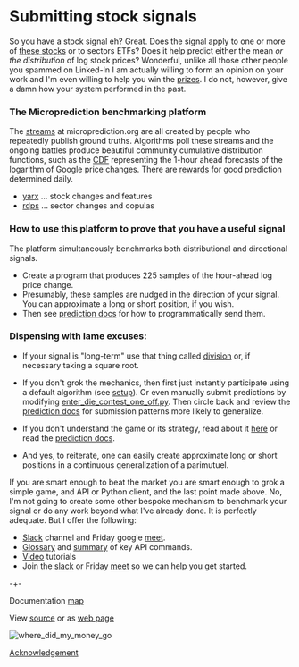 # Submitting stock signals

So you have a stock signal eh? Great. Does the signal apply to one or more of [these stocks](https://raw.githubusercontent.com/microprediction/microprediction/master/microprediction/live/xraytickers.json) or to sectors ETFs? Does it help predict either the mean *or the distribution* of log stock prices? Wonderful, unlike all those other people you spammed on Linked-In I am actually willing to form an opinion on your work and I'm even willing to help you win the [prizes](https://microprediction.github.io/microprediction/prizes.html). I do not, however, give a damn how your system performed in the past.     

### The Microprediction benchmarking platform

The [streams](https://www.microprediction.org/browse_streams.html) at
microprediction.org are all created by people who repeatedly publish ground truths. Algorithms
poll these streams and the ongoing battles produce 
beautiful community cumulative distribution functions, such as the [CDF](https://www.microprediction.org/stream_dashboard.html?stream=quick_yarx_goog&horizon=3555) representing the 1-hour ahead
forecasts of the logarithm of Google price changes. There are [rewards](https://www.microprediction.com/competitions/daily) for good prediction determined daily. 

 - [yarx](https://microprediction.github.io/microprediction/yarx.html) ... stock changes and features
 - [rdps](https://microprediction.github.io/microprediction/rdps.html) ... sector changes and copulas

### How to use this platform to prove that you have a useful signal
The platform simultaneously benchmarks both distributional and directional signals. 

 - Create a program that produces 225 samples of the hour-ahead log price change. 
 - Presumably, these samples are nudged in the direction of your signal. You can approximate a long or short position, if you wish.   
 - Then see [prediction docs](https://microprediction.github.io/microprediction/predict.html) for how to programmatically send them. 


### Dispensing with lame excuses:

- If your signal is "long-term" use that thing called [division](https://en.wikipedia.org/wiki/Division_(mathematics)) or, if necessary taking a square root. 

- If you don't grok the mechanics, then first just instantly participate using a default algorithm (see [setup](https://microprediction.github.io/microprediction/setup.html)). Or even manually submit predictions by modifying
[enter_die_contest_one_off.py](https://github.com/microprediction/microprediction/blob/master/hello_world/enter_die_contest_one_off.py). Then circle back and review the [prediction docs](https://microprediction.github.io/microprediction/predict.html) for submission patterns more likely to generalize.

- If you don't understand the game or its strategy, read about it [here](https://www.microprediction.com/blog/intro) or read the [prediction docs](https://microprediction.github.io/microprediction/predict.html). 

- And yes, to reiterate, one can easily create approximate long or short positions in a continuous generalization of a parimutuel.


If you are smart enough to beat the market you are smart enough to grok a simple game, and API or Python client, and the last point made above. No, I'm not going to create some other bespoke mechanism to benchmark your signal or do any work beyond what I've already done. It is perfectly adequate. But I offer the following: 

 - [Slack](https://microprediction.github.io/microprediction/slack.html) channel and Friday google [meet](https://microprediction.github.io/microprediction/meet.html).
 - [Glossary](https://microprediction.github.io/microprediction/glossary.html) and [summary](https://microprediction.github.io/microprediction/summary.html) of key API commands.
 - [Video](https://microprediction.github.io/microprediction/videos.html) tutorials
 - Join the [slack](https://microprediction.github.io/microprediction/slack.html) or Friday [meet](https://microprediction.github.io/microprediction/meet.html) so we can help you get started.
  
  
-+- 

Documentation [map](https://microprediction.github.io/microprediction/map.html) 

View [source](https://github.com/microprediction/microprediction/blob/master/docs/signals.md) or as [web page](https://microprediction.github.io/microprediction/signals)


![where_did_my_money_go](/microprediction/assets/images/where_did_my_money_go.png)

[Acknowledgement](https://xkcd.com/1570/)




